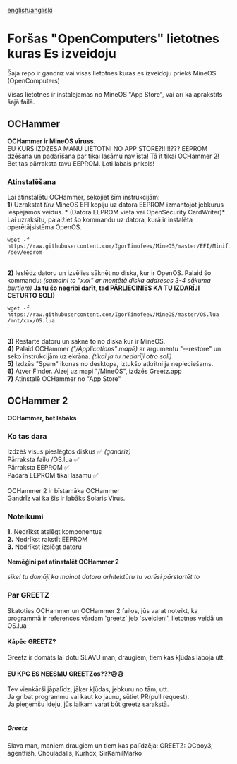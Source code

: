 [english/angliski](https://github.com/ocboy3/OC/blob/main/README.md)
# Foršas "OpenComputers" lietotnes kuras Es izveidoju
Šajā repo ir gandrīz vai visas lietotnes kuras es izveidoju priekš MineOS. (OpenComputers)

Visas lietotnes ir instalējamas no MineOS "App Store", vai arī kā aprakstīts šajā failā.

## OCHammer
**OCHammer ir MineOS vīruss.**<br>
EU KURŠ IZDZĒSA MANU LIETOTNI NO APP STORE?!!!!!???
EEPROM dzēšana un padarīšana par tikai lasāmu nav īsta! Tā it tikai OCHammer 2! Bet tas pārraksta tavu EEPROM. Ļoti labais prikols!
### Atinstalēšana
Lai atinstalētu OCHammer, sekojiet šīm instrukcijām:
<br>**1)** Uzrakstat *tīru* MineOS EFI kopiju uz datora EEPROM izmantojot jebkurus iespējamos veidus. * (Datora EEPROM vieta vai OpenSecurity CardWriter)*
<br>Lai uzraksītu, palaižiet šo kommandu uz datora, kurā ir instalēta operētājsistēma OpenOS.
```
wget -f https://raw.githubusercontent.com/IgorTimofeev/MineOS/master/EFI/Minified.lua /dev/eeprom
```
<br>**2)** Ieslēdz datoru un izvēlies sāknēt no diska, kur ir OpenOS. Palaid šo kommandu: *(samaini to "xxx" ar montētā diska addreses 3-4 sākuma burtiem)* **Ja tu šo negribi darīt, tad PĀRLIECINIES KA TU IZDARĪJI CETURTO SOLI)**
<br> 
```
wget -f https://raw.githubusercontent.com/IgorTimofeev/MineOS/master/OS.lua /mnt/xxx/OS.lua
```
<br>**3)** Restartē datoru un sāknē to no diska kur ir MineOS.
<br>**4)** Palaid OCHammer *("/Applications" mapē)* ar argumentu "--restore" un seko instrukcijām uz ekrāna. *(tikai ja tu nedarīji otro soli)*
<br>**5)** Izdzēs "Spam" ikonas no desktopa, iztukšo atkritni ja nepieciešams.
<br>**6)** Atver Finder. Aizej uz mapi "/MineOS", izdzēs Greetz.app
<br>**7)** Atinstalē OCHammer no "App Store" 

## OCHammer 2
**OCHammer, bet labāks**<br>

### Ko tas dara
Izdzēš visus pieslēgtos diskus  ✅ *(gandrīz)*<br>
Pārraksta failu /OS.lua ✅<br>
Pārraksta EEPROM ✅<br>
Padara EEPROM tikai lasāmu ✅<br>
<br>
OCHammer 2 ir bīstamāka OCHammer<br>
Gandrīz vai ka šis ir labāks Solaris Virus.<br>

### Noteikumi
**1.** Nedrīkst atslēgt komponentus<br>
**2.** Nedrīkst rakstīt EEPROM<br>
**3.** Nedrīkst izslēgt datoru<br>
<br>
**Nemēģini pat atinstalēt OCHammer 2**<br>
<br>
*sike! tu domāji ka mainot datora arhitektūru tu varēsi pārstartēt to*
### Par GREETZ
Skatoties OCHammer un OCHammer 2 failos, jūs varat noteikt, ka programmā ir references vārdam 'greetz' jeb 'sveicieni', lietotnes veidā un OS.lua<br>
#### Kāpēc GREETZ?
Greetz ir domāts lai dotu SLAVU man, draugiem, tiem kas kļūdas laboja utt.<br>
#### EU KPC ES NEESMU GREETZos???😥😥
Tev vienkārši jāpalīdz, jāķer kļūdas, jebkuru no tām, utt.<br>
Ja gribat programmu vai kaut ko jaunu, sūtiet PR(pull request).<br>
Ja pieņemšu ideju, jūs laikam varat būt greetz sarakstā.<br>
<br>
##### Greetz
Slava man, maniem draugiem un tiem kas palīdzēja:
GREETZ: OCboy3, agentfish, Chouladalls, Kurhox, SirKamilMarko

